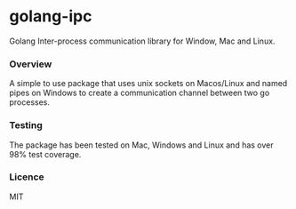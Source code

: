 # golang-ipc
 Golang Inter-process communication library for Window, Mac and Linux.


 ### Overview
 
 A simple to use package that uses unix sockets on Macos/Linux and named pipes on Windows to create a communication channel between two go processes.

 ### Testing

 The package has been tested on Mac, Windows and Linux and has over 98% test coverage.

### Licence

MIT